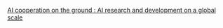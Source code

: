[AI cooperation on the ground : AI research and development on a global scale ](https://qi.tc/qi/6653)